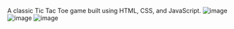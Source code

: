 A classic Tic Tac Toe game built using HTML, CSS, and JavaScript. 
![image](https://github.com/user-attachments/assets/e0f9f270-6ee1-4340-9d43-8db15a918a00)
![image](https://github.com/user-attachments/assets/8317c11e-4800-426c-9289-1d8b15aac4d0)
![image](https://github.com/user-attachments/assets/af5fd7ae-149a-4636-9c88-d3b46bffa493)

